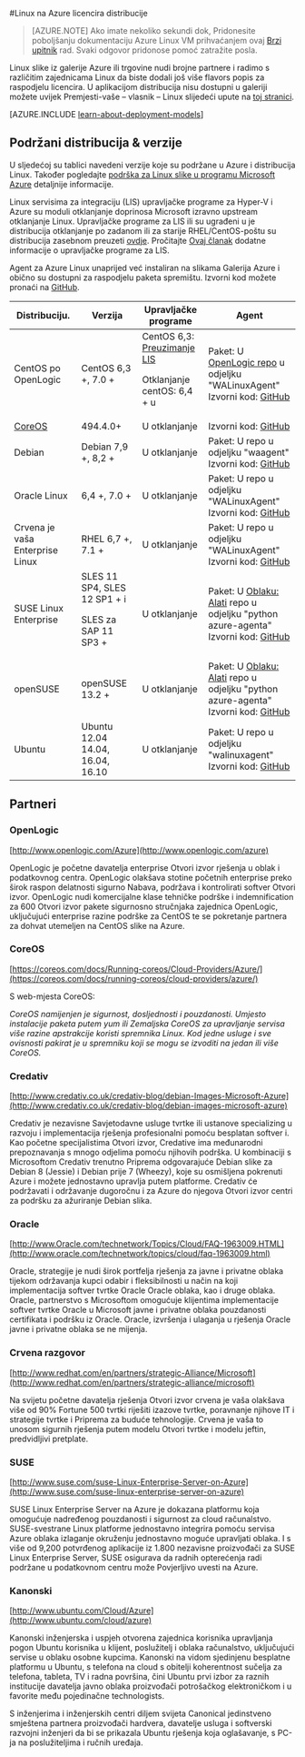 <properties
    pageTitle="Licencira distribucija Linux | Microsoft Azure"
    description="Informirajte se o Linux na Azure licencira distribucija, uključujući smjernice za Ubuntu, OpenLogic, Oracle i SUSE."
    services="virtual-machines-linux"
    documentationCenter=""
    authors="szarkos"
    manager="timlt"
    editor="tysonn"
    tags="azure-service-management,azure-resource-manager"
    />

<tags
    ms.service="virtual-machines-linux"
    ms.workload="infrastructure-services"
    ms.tgt_pltfrm="vm-linux"
    ms.devlang="na"
    ms.topic="article"
    ms.date="10/17/2016"
    ms.author="szark"/>



#<a name="linux-on-azure-endorsed-distributions"></a>Linux na Azure licencira distribucije

> [AZURE.NOTE] Ako imate nekoliko sekundi dok, Pridonesite poboljšanju dokumentaciju Azure Linux VM prihvaćanjem ovaj [Brzi upitnik](https://aka.ms/linuxdocsurvey) rad. Svaki odgovor pridonose pomoć zatražite posla.

Linux slike iz galerije Azure ili trgovine nudi brojne partnere i radimo s različitim zajednicama Linux da biste dodali još više flavors popis za raspodjelu licencira. U aplikacijom distribucija nisu dostupni u galeriji možete uvijek Premjesti-vaše – vlasnik – Linux slijedeći upute na [toj stranici](virtual-machines-linux-classic-create-upload-vhd.md).

[AZURE.INCLUDE [learn-about-deployment-models](../../includes/learn-about-deployment-models-both-include.md)]


## <a name="supported-distributions--versions"></a>Podržani distribucija & verzije ##

U sljedećoj su tablici navedeni verzije koje su podržane u Azure i distribucija Linux. Također pogledajte [podrška za Linux slike u programu Microsoft Azure](https://support.microsoft.com/en-us/kb/2941892) detaljnije informacije.

Linux servisima za integraciju (LIS) upravljačke programe za Hyper-V i Azure su moduli otklanjanje doprinosa Microsoft izravno upstream otklanjanje Linux.  Upravljačke programe za LIS ili su ugrađeni u je distribucija otklanjanje po zadanom ili za starije RHEL/CentOS-poštu su distribucija zasebnom preuzeti [ovdje](http://go.microsoft.com/fwlink/?LinkID=403033&clcid=0x409).  Pročitajte [Ovaj članak](virtual-machines-linux-create-upload-generic.md#linux-kernel-requirements) dodatne informacije o upravljačke programe za LIS.

Agent za Azure Linux unaprijed već instaliran na slikama Galerija Azure i obično su dostupni za raspodjelu paketa spremištu.  Izvorni kod možete pronaći na [GitHub](https://github.com/azure/walinuxagent).

Distribuciju.|Verzija|Upravljačke programe|Agent
---|---|---|---
CentOS po OpenLogic | CentOS 6,3 +, 7.0 + | CentOS 6,3: [Preuzimanje LIS](http://go.microsoft.com/fwlink/?LinkID=403033&clcid=0x409)<p>Otklanjanje centOS: 6,4 + u | Paket: U [OpenLogic repo](http://olcentgbl.trafficmanager.net/openlogic/6/openlogic/x86_64/RPMS/) u odjeljku "WALinuxAgent" <br/>Izvorni kod: [GitHub](https://github.com/Azure/WALinuxAgent)
[CoreOS](https://coreos.com/docs/running-coreos/cloud-providers/azure/) | 494.4.0+ | U otklanjanje | Izvorni kod: [GitHub](https://github.com/coreos/coreos-overlay/tree/master/app-emulation/wa-linux-agent)
Debian | Debian 7,9 +, 8,2 + | U otklanjanje | Paket: U repo u odjeljku "waagent" <br/>Izvorni kod: [GitHub](https://github.com/Azure/WALinuxAgent)
Oracle Linux | 6,4 +, 7.0 + | U otklanjanje | Paket: U repo u odjeljku "WALinuxAgent" <br/>Izvorni kod: [GitHub](http://go.microsoft.com/fwlink/p/?LinkID=250998)
Crvena je vaša Enterprise Linux | RHEL 6,7 +, 7.1 + | U otklanjanje|Paket: U repo u odjeljku "WALinuxAgent" <br/>Izvorni kod: [GitHub](https://github.com/Azure/WALinuxAgent)
SUSE Linux Enterprise | SLES 11 SP4, SLES 12 SP1 + i <p> SLES za SAP 11 SP3 + | U otklanjanje | Paket: U [Oblaku: Alati](https://build.opensuse.org/project/show/Cloud:Tools) repo u odjeljku "python azure-agenta" <br/>Izvorni kod: [GitHub](http://go.microsoft.com/fwlink/p/?LinkID=250998)
openSUSE | openSUSE 13.2 + | U otklanjanje | Paket: U [Oblaku: Alati](https://build.opensuse.org/project/show/Cloud:Tools) repo u odjeljku "python azure-agenta" <br/>Izvorni kod: [GitHub](https://github.com/Azure/WALinuxAgent)
Ubuntu|Ubuntu 12.04 14.04, 16.04, 16.10 | U otklanjanje | Paket: U repo u odjeljku "walinuxagent" <br/>Izvorni kod: [GitHub](https://github.com/Azure/WALinuxAgent)


## <a name="partners"></a>Partneri

### <a name="openlogic"></a>OpenLogic
[http://www.openlogic.com/Azure](http://www.openlogic.com/azure)

OpenLogic je početne davatelja enterprise Otvori izvor rješenja u oblak i podatkovnog centra. OpenLogic olakšava stotine početnih enterprise preko širok raspon delatnosti sigurno Nabava, podržava i kontrolirati softver Otvori izvor. OpenLogic nudi komercijalne klase tehničke podrške i indemnification za 600 Otvori izvor pakete sigurnosno stručnjaka zajednica OpenLogic, uključujući enterprise razine podrške za CentOS te se pokretanje partnera za dohvat utemeljen na CentOS slike na Azure.

### <a name="coreos"></a>CoreOS
[https://coreos.com/docs/Running-coreos/Cloud-Providers/Azure/](https://coreos.com/docs/running-coreos/cloud-providers/azure/)

S web-mjesta CoreOS:

*CoreOS namijenjen je sigurnost, dosljednosti i pouzdanosti. Umjesto instalacije paketa putem yum ili Zemaljska CoreOS za upravljanje servisa više razine apstrakcije koristi spremnika Linux. Kod jedne usluge i sve ovisnosti pakirat je u spremniku koji se mogu se izvoditi na jedan ili više CoreOS.*


### <a name="credativ"></a>Credativ
[http://www.credativ.co.uk/credativ-blog/debian-Images-Microsoft-Azure](http://www.credativ.co.uk/credativ-blog/debian-images-microsoft-azure)

Credativ je nezavisne Savjetodavne usluge tvrtke ili ustanove specializing u razvoju i implementacija rješenja profesionalni pomoću besplatan softver i. Kao početne specijalistima Otvori izvor, Credative ima međunarodni prepoznavanja s mnogo odjelima pomoću njihovih podrška. U kombinaciji s Microsoftom Credativ trenutno Priprema odgovarajuće Debian slike za Debian 8 (Jessie) i Debian prije 7 (Wheezy), koje su osmišljena pokrenuti Azure i možete jednostavno upravlja putem platforme. Credativ će podržavati i održavanje dugoročnu i za Azure do njegova Otvori izvor centri za podršku za ažuriranje Debian slika.

### <a name="oracle"></a>Oracle
[http://www.Oracle.com/technetwork/Topics/Cloud/FAQ-1963009.HTML](http://www.oracle.com/technetwork/topics/cloud/faq-1963009.html)

Oracle, strategije je nudi širok portfelja rješenja za javne i privatne oblaka tijekom održavanja kupci odabir i fleksibilnosti u način na koji implementacija softver tvrtke Oracle Oracle oblaka, kao i druge oblaka.  Oracle, partnerstvo s Microsoftom omogućuje klijentima implementacije softver tvrtke Oracle u Microsoft javne i privatne oblaka pouzdanosti certifikata i podršku iz Oracle.  Oracle, izvršenja i ulaganja u rješenja Oracle javne i privatne oblaka se ne mijenja.

### <a name="red-hat"></a>Crvena razgovor
[http://www.redhat.com/en/partners/strategic-Alliance/Microsoft](http://www.redhat.com/en/partners/strategic-alliance/microsoft)

Na svijetu početne davatelja rješenja Otvori izvor crvena je vaša olakšava više od 90% Fortune 500 tvrtki riješiti izazove tvrtke, poravnanje njihove IT i strategije tvrtke i Priprema za buduće tehnologije. Crvena je vaša to unosom sigurnih rješenja putem modelu Otvori tvrtke i modelu jeftin, predvidljivi pretplate.

### <a name="suse"></a>SUSE
[http://www.suse.com/suse-Linux-Enterprise-Server-on-Azure](http://www.suse.com/suse-linux-enterprise-server-on-azure)

SUSE Linux Enterprise Server na Azure je dokazana platformu koja omogućuje nadređenog pouzdanosti i sigurnost za cloud računalstvo. SUSE-svestrane Linux platforme jednostavno integrira pomoću servisa Azure oblaka izlaganje okruženju jednostavno moguće upravljati oblaka. I s više od 9,200 potvrđenog aplikacije iz 1.800 nezavisne proizvođači za SUSE Linux Enterprise Server, SUSE osigurava da radnih opterećenja radi podržane u podatkovnom centru može Povjerljivo uvesti na Azure.

### <a name="canonical"></a>Kanonski
[http://www.ubuntu.com/Cloud/Azure](http://www.ubuntu.com/cloud/azure)

Kanonski inženjerska i uspjeh otvorena zajednica korisnika upravljanja pogon Ubuntu korisnika u klijent, poslužitelj i oblaka računalstvo, uključujući servise u oblaku osobne kupcima. Kanonski na vidom sjedinjenu besplatne platformu u Ubuntu, s telefona na cloud s obitelji koherentnost sučelja za telefona, tableta, TV i radna površina, čini Ubuntu prvi izbor za raznih institucije davatelja javno oblaka proizvođači potrošačkog elektroničkom i u favorite među pojedinačne technologists.

S inženjerima i inženjerskih centri diljem svijeta Canonical jedinstveno smještena partnera proizvođači hardvera, davatelje usluga i softverski razvojni inženjeri da bi se prikazala Ubuntu rješenja koja oglašavanje, s PC-ja na poslužiteljima i ručnih uređaja.

